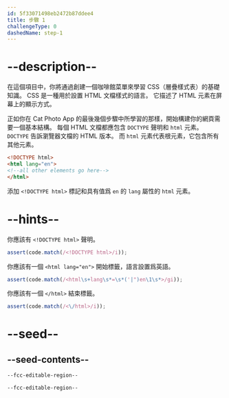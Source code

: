 ```yaml
---
id: 5f33071498eb2472b87ddee4
title: 步驟 1
challengeType: 0
dashedName: step-1
---
```


# --description--

在這個項目中，你將通過創建一個咖啡館菜單來學習 CSS（層疊樣式表）的基礎知識。 CSS 是一種用於設置 HTML 文檔樣式的語言。 它描述了 HTML 元素在屏幕上的顯示方式。

正如你在 Cat Photo App 的最後幾個步驟中所學習的那樣，開始構建你的網頁需要一個基本結構。 每個 HTML 文檔都應包含 `DOCTYPE` 聲明和 `html` 元素。 `DOCTYPE` 告訴瀏覽器文檔的 HTML 版本。 而 `html` 元素代表根元素，它包含所有其他元素。

```html
<!DOCTYPE html>
<html lang="en">
<!--all other elements go here-->
</html>
```

添加 `<!DOCTYPE html>` 標記和具有值爲 `en` 的 `lang` 屬性的 `html` 元素。

# --hints--

你應該有 `<!DOCTYPE html>` 聲明。

```js
assert(code.match(/<!DOCTYPE html>/i));
```

你應該有一個 `<html lang="en">` 開始標籤，語言設置爲英語。

```js
assert(code.match(/<html\s+lang\s*=\s*('|")en\1\s*>/gi));
```

你應該有一個 `</html>` 結束標籤。

```js
assert(code.match(/<\/html>/i));
```

# --seed--

## --seed-contents--

```html
--fcc-editable-region--

--fcc-editable-region--

```
